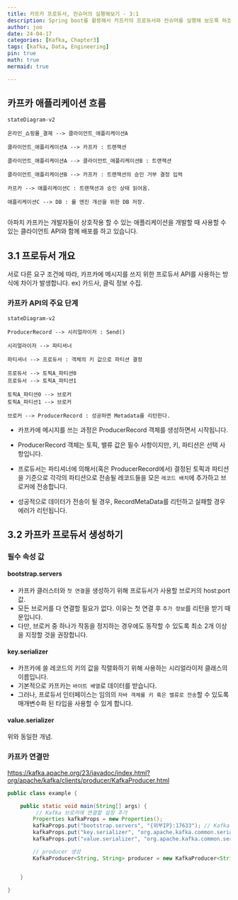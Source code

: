 ```yaml
---
title: 카프카 프로듀서, 컨슈머의 실행해보기 - 3:1
description: Spring boot를 활용해서 카프카의 프로듀서와 컨슈머를 실행해 보도록 하겠습니다.
author: joo
date: 24-04-17
categories: [Kafka, Chapter3]
tags: [kafka, Data, Engineering]
pin: true
math: true
mermaid: true

---
```


## 카프카 애플리케이션 흐름

```mermaid
stateDiagram-v2

온라인_쇼핑몰_결제 --> 클라이언트_애플리케이션A

클라이언트_애플리케이션A --> 카프카 : 트랜잭션

클라이언트_애플리케이션A --> 클라이언트_애플리케이션B : 트랜잭션

클라이언트_애플리케이션B --> 카프카 : 트랜잭션의 승인 거부 결정 입력

카프카 --> 애플리케이션C : 트랜잭션과 승인 상태 읽어옴.

애플리케이션C --> DB : 룰 엔진 개선을 위한 DB 저장.


```
아파치 카프카는 개발자들이 상호작용 할 수 있는 애플리케이션을 개발할 때 사용할 수 있는 클라이언트 API와 함께 배포를 하고 있습니다.

## 3.1 프로듀서 개요

서로 다른 요구 조건에 따라, 카프카에 메시지를 쓰지 위한 프로듀서 API를 사용하는 방식에 차이가 발생합니다.
ex) 카드사, 클릭 정보 수집.

### 카프카 API의 주요 단계
```mermaid
stateDiagram-v2

ProducerRecord --> 시리얼라이저 : Send()

시리얼라이저 --> 파티셔너

파티셔너 --> 프로듀서 : 객체의 키 값으로 파티션 결정

프로듀서 --> 토픽A_파티션0
프로듀서 --> 토픽A_파티션1

토픽A_파티션0 --> 브로커
토픽A_파티션1 --> 브로커

브로커 --> ProducerRecord : 성공하면 Metadata를 리턴한다.
```
- 카프카에 메시지를 쓰는 과정은 ProducerRecord 객체를 생성하면서 시작됩니다.

- ProducerRecord 객체는 토픽, 밸류 값은 필수 사항이지만, 키, 파티션은 선택 사항입니다.

- 프로듀서는 파티셔너에 의해서(혹은 ProducerRecord에서) 결정된 토픽과 파티션을 기준으로 각각의 파티션으로 전송될 레코드들을 모은 `레코드 배치`에 추가하고 브로커에 전송합니다.

- 성공적으로 데이터가 전송이 될 경우, RecordMetaData를 리턴하고 실패할 경우 에러가 리턴됩니다.


## 3.2 카프카 프로듀서 생성하기

### 필수 속성 값

#### bootstrap.servers
- 카프카 클러스터와 `첫 연결`을 생성하기 위해 프로듀서가 사용할 브로커의 host:port 값.
- 모든 브로커를 다 연결할 필요가 없다. 이유는 첫 연결 후 `추가 정보`를 리턴을 받기 때문입니다.
- 다만, 브로커 중 하나가 작동을 정지하는 경우에도 동작할 수 있도록 최소 2개 이상을 지정할 것을 권장합니다.

#### key.serializer
- 카프카에 쓸 레코드의 키의 값을 직렬화하기 위해 사용하는 시리얼라이저 클래스의 이름입니다.
- 기본적으로 카프카는 `바이트 배열`로 데이터를 받습니다.
- 그러나, 프로듀서 인터페이스는 임의의 `자바 객체를 키 혹은 밸류로 전송`할 수 있도록 매개변수화 된 타입을 사용할 수 있게 합니다.

#### value.serializer
위와 동일한 개념.


### 카프카 연결만
https://kafka.apache.org/23/javadoc/index.html?org/apache/kafka/clients/producer/KafkaProducer.html

```java
public class example {

	public static void main(String[] args) {
		 // Kafka 브로커에 연결할 설정 추가
        Properties kafkaProps = new Properties();
        kafkaProps.put("bootstrap.servers", "{외부IP}:17633"); // Kafka host 및 server 설정
        kafkaProps.put("key.serializer", "org.apache.kafka.common.serialization.StringSerializer");   // serialize 설정
        kafkaProps.put("value.serializer", "org.apache.kafka.common.serialization.StringSerializer"); // serialize 설정

        // producer 생성
        KafkaProducer<String, String> producer = new KafkaProducer<String, String>(kafkaProps);


	}

}
```

